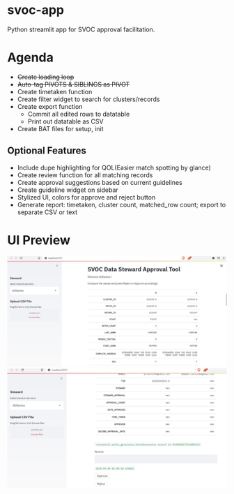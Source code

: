 # svoc-app
Python streamlit app for SVOC approval facilitation. 

# Agenda
* ~~Create loading loop~~
* ~~Auto-tag PIVOTS & SIBLINGS as PIVOT~~
* Create timetaken function
* Create filter widget to search for clusters/records
* Create export function
    * Commit all edited rows to datatable
    * Print out datatable as CSV
* Create BAT files for setup, init

## Optional Features
* Include dupe highlighting for QOL(Easier match spotting by glance)
* Create review function for all matching records
* Create approval suggestions based on current guidelines
* Create guideline widget on sidebar
* Stylized UI, colors for approve and reject button
* Generate report: timetaken, cluster count, matched_row count; export to separate CSV or text


# UI Preview
![](img/Approval_UI1.JPG)
![](img/Approval_UI.JPG)
